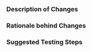 ### Description of Changes
<!-- Brief description or overview on what was changed in the PR -->

### Rationale behind Changes
<!-- Why were these changes made?  What problem does it solve / area does it improve? -->

### Suggested Testing Steps
<!-- If applicable, including examples you've already tested with / recommendations for how to test further is very h
